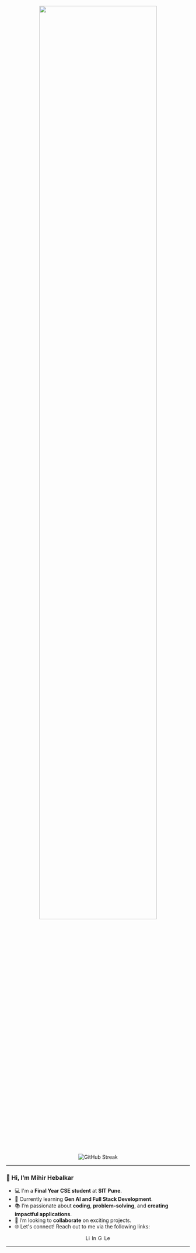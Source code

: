 <p align="center">
  <img height="80%" width="auto" src="https://github-readme-stats.vercel.app/api/top-langs/?username=mihirhebalkar&layout=compact&hide_border=true&theme=highcontrast&langs_count=6&hide=tex,css,php&exclude_repo=Pacman-AI">
  <br><br>
  <img src="https://github-readme-streak-stats.herokuapp.com?user=mihirhebalkar&theme=highcontrast&border_radius=8" alt="GitHub Streak">
</p>

---

### 👋 Hi, I’m Mihir Hebalkar

- 💻 I'm a **Final Year CSE student** at **SIT Pune**.
- 🌱 Currently learning **Gen AI and Full Stack Development**.
- 📚 I’m passionate about **coding**, **problem-solving**, and **creating impactful applications**.
- 🤝 I’m looking to **collaborate** on exciting projects.
- 🌐 Let's connect! Reach out to me via the following links:

<div style="display: flex; align-items: center; justify-content: center;">
   <a href="https://www.linkedin.com/in/mihirhebalkar/" target="_blank" title="Connect with me on LinkedIn">
    <img src="https://img.shields.io/badge/LinkedIn-0077B5?style=for-the-badge&logo=linkedin&logoColor=white" alt="LinkedIn Logo" height="17">
  </a>
  <a href="https://instagram.com/mihirhebalkar7" target="_blank" title="Follow me on Instagram">
    <img src="https://img.shields.io/badge/Instagram-E4405F?style=for-the-badge&logo=instagram&logoColor=white" alt="Instagram Logo" height="17">
  </a>
  <a href="mailto:mihirhebalkar07@gmail.com" target="_blank" title="Send me an Email">
    <img src="https://img.shields.io/badge/Gmail-0078D4?style=for-the-badge&logo=gmail&logoColor=white" alt="Gmail Logo" height="17">
  </a>
  <a href="https://leetcode.com/mihirhebalkar07" target="_blank" title="Check out my LeetCode">
     <img src="https://img.shields.io/badge/LeetCode-FE7A16?style=for-the-badge&logo=leetcode&logoColor=white" alt="LeetCode Logo" height="17">
  </a>


</div>

---

<!---
mihirhebalkar/mihirhebalkar is a ✨ special ✨ repository because its `README.md` (this file) appears on your GitHub profile.
You can click the Preview link to take a look at your changes.
--->
